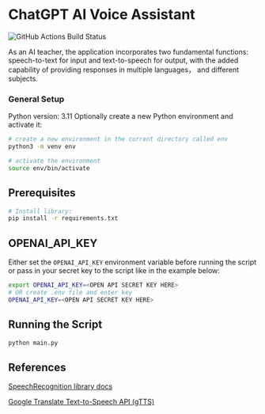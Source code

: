 # ChatGPT AI Voice Assistant

![GitHub Actions Build Status](https://github.com/jakecyr/openai-gpt3-chatbot/actions/workflows/test-application.yml/badge.svg)

As an AI teacher, the application incorporates two fundamental functions: speech-to-text for input and text-to-speech for output, with the added capability of providing responses in multiple languages， and different subjects.

### General Setup
Python version: 3.11 
Optionally create a new Python environment and activate it:
```bash
# create a new environment in the current directory called env
python3 -m venv env

# activate the environment
source env/bin/activate
```
## Prerequisites
```bash
# Install library: 
pip install -r requirements.txt
```

## OPENAI_API_KEY
Either set the `OPENAI_API_KEY` environment variable before running the script or pass in your secret key to the script like in the example below:
```bash
export OPENAI_API_KEY=<OPEN API SECRET KEY HERE>
# OR create .env file and enter key
OPENAI_API_KEY=<OPEN API SECRET KEY HERE>
```

## Running the Script

```bash
python main.py
```

## References

[SpeechRecognition library docs](https://pypi.org/project/SpeechRecognition/1.2.3)

[Google Translate Text-to-Speech API (gTTS)](https://gtts.readthedocs.io/en/latest/module.html#)


